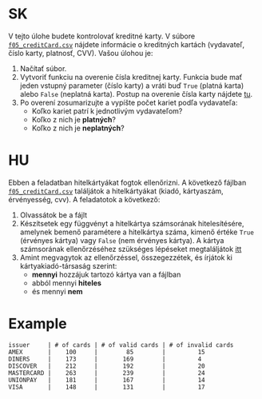# SK
V tejto úlohe budete kontrolovať kreditné karty. V súbore [`f05_creditCard.csv`](https://github.com/SpsKnSK/api/blob/main/Exercies/16_files/f05_creditCard.csv) nájdete informácie o kreditných kartách (vydavateľ, číslo karty, platnosť, CVV). Vašou úlohou je:
1. Načítať súbor.
2. Vytvoriť funkciu na overenie čísla kreditnej karty. Funkcia bude mať jeden vstupný parameter (číslo karty) a vráti buď `True` (platná karta) alebo `False` (neplatná karta). Postup na overenie čísla karty nájdete [tu](https://dnschecker.org/credit-card-validator.php).
3. Po overení zosumarizujte a vypíšte počet kariet podľa vydavateľa:
   - Koľko kariet patrí k jednotlivým vydavateľom?
   - Koľko z nich je **platných**?
   - Koľko z nich je **neplatných**?


# HU
Ebben a feladatban hitelkártyákat fogtok ellenőrizni. A következő fájlban
[`f05_creditCard.csv`](https://github.com/SpsKnSK/api/blob/main/Exercies/16_files/f05_creditCard.csv) találjátok a hitelkártyákat (kiadó, kártyaszám, érvényesség, cvv). A feladatotok a következő:
1. Olvassátok be a fájlt
2. Készítsetek egy függvényt a hitelkártya számsorának hitelesítésére, amelynek bemenő paramétere a hitelkártya száma, kimenő értéke `True` (érvényes kártya) vagy `False` (nem érvényes kártya). A kártya számsorának ellenőrzéséhez szükséges lépéseket megtaláljátok [itt](https://dnschecker.org/credit-card-validator.php)
3. Amint megvagytok az ellenőrzéssel, összegezzétek, és írjátok ki kártyakiadó-társaság szerint:
   - **mennyi** hozzájuk tartozó kártya van a fájlban
   - abból mennyi **hiteles**
   - és mennyi **nem**

# Example
```
issuer     | # of cards | # of valid cards | # of invalid cards
AMEX       |    100     |        85        |         15
DINERS     |    173     |       169        |         4
DISCOVER   |    212     |       192        |         20
MASTERCARD |    263     |       239        |         24
UNIONPAY   |    181     |       167        |         14
VISA       |    148     |       131        |         17
```